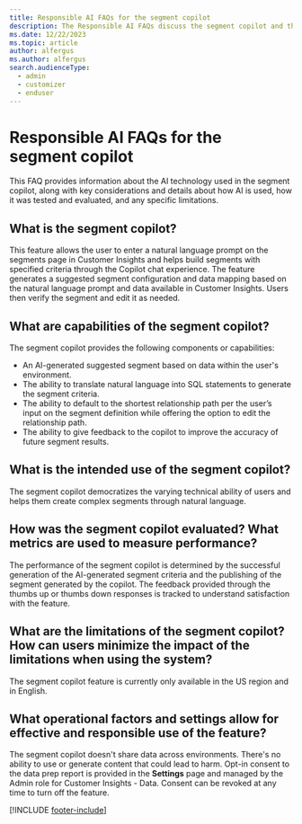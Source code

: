 ```yaml
---
title: Responsible AI FAQs for the segment copilot
description: The Responsible AI FAQs discuss the segment copilot and the key considerations for making use of this technology responsibly.
ms.date: 12/22/2023
ms.topic: article
author: alfergus
ms.author: alfergus
search.audienceType: 
  - admin
  - customizer
  - enduser
---
```


# Responsible AI FAQs for the segment copilot

This FAQ provides information about the AI technology used in the segment copilot, along with key considerations and details about how AI is used, how it was tested and evaluated, and any specific limitations.

## What is the segment copilot?

This feature allows the user to enter a natural language prompt on the segments page in Customer Insights and helps build segments with specified criteria through the Copilot chat experience. The feature generates a suggested segment configuration and data mapping based on the natural language prompt and data available in Customer Insights. Users then verify the segment and edit it as needed.

## What are capabilities of the segment copilot?

The segment copilot provides the following components or capabilities:
- An AI-generated suggested segment based on data within the user's environment.
- The ability to translate natural language into SQL statements to generate the segment criteria.
- The ability to default to the shortest relationship path per the user’s input on the segment definition while offering the option to edit the relationship path.
- The ability to give feedback to the copilot to improve the accuracy of future segment results. 

## What is the intended use of the segment copilot?

The segment copilot democratizes the varying technical ability of users and helps them create complex segments through natural language.

## How was the segment copilot evaluated? What metrics are used to measure performance?

The performance of the segment copilot is determined by the successful generation of the AI-generated segment criteria and the publishing of the segment generated by the copilot. The feedback provided through the thumbs up or thumbs down responses is tracked to understand satisfaction with the feature.

## What are the limitations of the segment copilot? How can users minimize the impact of the limitations when using the system?

The segment copilot feature is currently only available in the US region and in English.

## What operational factors and settings allow for effective and responsible use of the feature?

The segment copilot doesn't share data across environments. There's no ability to use or generate content that could lead to harm. Opt-in consent to the data prep report is provided in the **Settings** page and managed by the Admin role for Customer Insights - Data. Consent can be revoked at any time to turn off the feature.

[!INCLUDE [footer-include](./includes/footer-banner.md)]